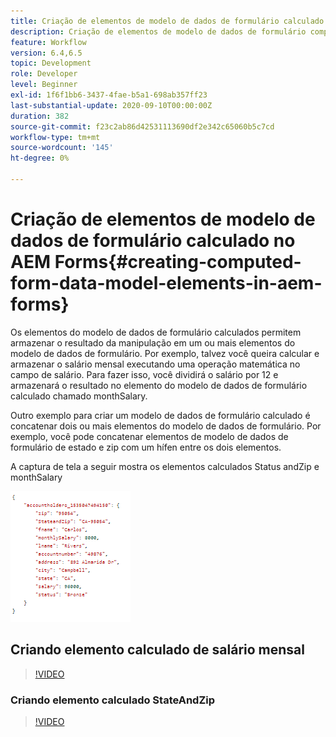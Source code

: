 ```yaml
---
title: Criação de elementos de modelo de dados de formulário calculado no AEM Forms
description: Criação de elementos de modelo de dados de formulário computados
feature: Workflow
version: 6.4,6.5
topic: Development
role: Developer
level: Beginner
exl-id: 1f6f1bb6-3437-4fae-b5a1-698ab357ff23
last-substantial-update: 2020-09-10T00:00:00Z
duration: 382
source-git-commit: f23c2ab86d42531113690df2e342c65060b5c7cd
workflow-type: tm+mt
source-wordcount: '145'
ht-degree: 0%

---
```


# Criação de elementos de modelo de dados de formulário calculado no AEM Forms{#creating-computed-form-data-model-elements-in-aem-forms}

Os elementos do modelo de dados de formulário calculados permitem armazenar o resultado da manipulação em um ou mais elementos do modelo de dados de formulário. Por exemplo, talvez você queira calcular e armazenar o salário mensal executando uma operação matemática no campo de salário. Para fazer isso, você dividirá o salário por 12 e armazenará o resultado no elemento do modelo de dados de formulário calculado chamado monthSalary.

Outro exemplo para criar um modelo de dados de formulário calculado é concatenar dois ou mais elementos do modelo de dados de formulário. Por exemplo, você pode concatenar elementos de modelo de dados de formulário de estado e zip com um hífen entre os dois elementos.

A captura de tela a seguir mostra os elementos calculados Status andZip e monthSalary

![computedfdmelement](assets/computedfdmelement.gif)

## Criando elemento calculado de salário mensal

>[!VIDEO](https://video.tv.adobe.com/v/23855?quality=12&learn=on)

### Criando elemento calculado StateAndZip

>[!VIDEO](https://video.tv.adobe.com/v/23856?quality=12&learn=on)
